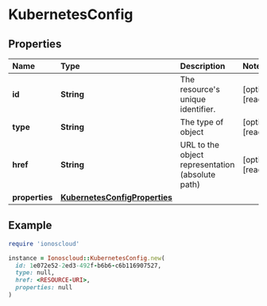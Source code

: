 # KubernetesConfig

## Properties

| Name | Type | Description | Notes |
| :--- | :--- | :--- | :--- |
| **id** | **String** | The resource's unique identifier. | \[optional\]\[readonly\] |
| **type** | **String** | The type of object | \[optional\]\[readonly\] |
| **href** | **String** | URL to the object representation \(absolute path\) | \[optional\]\[readonly\] |
| **properties** | [**KubernetesConfigProperties**](kubernetesconfigproperties.md) |  |  |

## Example

```ruby
require 'ionoscloud'

instance = Ionoscloud::KubernetesConfig.new(
  id: 1e072e52-2ed3-492f-b6b6-c6b116907527,
  type: null,
  href: <RESOURCE-URI>,
  properties: null
)
```

